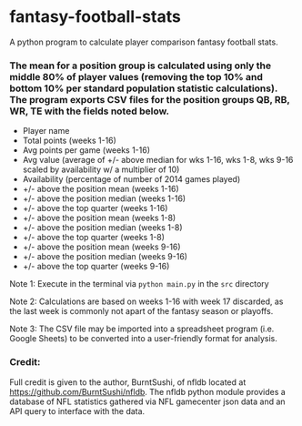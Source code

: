 # fantasy-football-stats
A python program to calculate player comparison fantasy football stats.

### The mean for a position group is calculated using only the middle 80% of player values (removing the top 10% and bottom 10% per standard population statistic calculations). The program exports CSV files for the position groups QB, RB, WR, TE with the fields noted below.

* Player name
* Total points (weeks 1-16)
* Avg points per game (weeks 1-16)
* Avg value (average of +/- above median for wks 1-16, wks 1-8, wks 9-16 scaled by availability w/ a multiplier of 10)
* Availability (percentage of number of 2014 games played)
* +/- above the position mean (weeks 1-16)
* +/- above the position median (weeks 1-16)
* +/- above the top quarter (weeks 1-16)
* +/- above the position mean (weeks 1-8)
* +/- above the position median (weeks 1-8)
* +/- above the top quarter (weeks 1-8)
* +/- above the position mean (weeks 9-16)
* +/- above the position median (weeks 9-16)
* +/- above the top quarter (weeks 9-16)

Note 1: Execute in the terminal via `python main.py` in the `src` directory

Note 2: Calculations are based on weeks 1-16 with week 17 discarded, as the last week is commonly not apart of the fantasy season or playoffs.

Note 3: The CSV file may be imported into a spreadsheet program (i.e. Google Sheets) to be converted into a user-friendly format for analysis.

### Credit:
Full credit is given to the author, BurntSushi, of nfldb located at https://github.com/BurntSushi/nfldb. The nfldb python module provides a database of NFL statistics gathered via NFL gamecenter json data and an API query to interface with the data.
